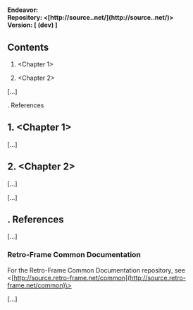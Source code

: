 # <Repository Title>

**Endeavor: <Retro-Endeavor>**  
**Repository: \<[http://source.<retro-endeavor>.net/<repository name>](http://source.<retro-endeavor>.net/<repository name>)\>**  
**Version: <external version> [ (dev) ]**  


## Contents

1. <Chapter 1>

2. <Chapter 2>

[...]

<n>. References


## 1. <Chapter 1>

[...]


## 2. <Chapter 2>

[...]



[...]


## <n>. References

[...]

### Retro-Frame Common Documentation

For the Retro-Frame Common Documentation repository, see
\<[http://source.retro-frame.net/common](http://source.retro-frame.net/common)\>

[...]
